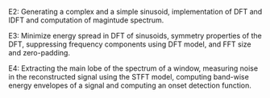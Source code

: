 E2: Generating a complex and a simple sinusoid, implementation of DFT and IDFT and computation of magintude spectrum.

E3: Minimize energy spread in DFT of sinusoids, symmetry properties of the DFT, suppressing frequency components using DFT model, and FFT size and zero-padding.

E4: Extracting the main lobe of the spectrum of a window, measuring noise in the reconstructed signal using the STFT model, computing band-wise energy envelopes of a signal and computing an onset detection function.

